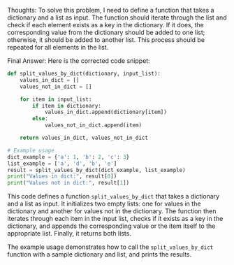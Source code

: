 Thoughts: To solve this problem, I need to define a function that takes a dictionary and a list as input. The function should iterate through the list and check if each element exists as a key in the dictionary. If it does, the corresponding value from the dictionary should be added to one list; otherwise, it should be added to another list. This process should be repeated for all elements in the list.

Final Answer: Here is the corrected code snippet:

```py
def split_values_by_dict(dictionary, input_list):
    values_in_dict = []
    values_not_in_dict = []

    for item in input_list:
        if item in dictionary:
            values_in_dict.append(dictionary[item])
        else:
            values_not_in_dict.append(item)

    return values_in_dict, values_not_in_dict

# Example usage
dict_example = {'a': 1, 'b': 2, 'c': 3}
list_example = ['a', 'd', 'b', 'e']
result = split_values_by_dict(dict_example, list_example)
print("Values in dict:", result[0])
print("Values not in dict:", result[1])
```

This code defines a function `split_values_by_dict` that takes a dictionary and a list as input. It initializes two empty lists: one for values in the dictionary and another for values not in the dictionary. The function then iterates through each item in the input list, checks if it exists as a key in the dictionary, and appends the corresponding value or the item itself to the appropriate list. Finally, it returns both lists.

The example usage demonstrates how to call the `split_values_by_dict` function with a sample dictionary and list, and prints the results.